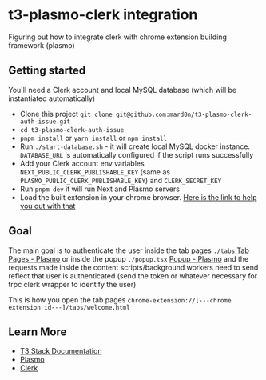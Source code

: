 # t3-plasmo-clerk integration

Figuring out how to integrate clerk with chrome extension building framework (plasmo)

## Getting started

You'll need a Clerk account and local MySQL database (which will be instantiated automatically)

- Clone this project `git clone git@github.com:mard0n/t3-plasmo-clerk-auth-issue.git`
- `cd t3-plasmo-clerk-auth-issue`
- `pnpm install` or `yarn install` or `npm install`
- Run `./start-database.sh` - it will create local MySQL docker instance. `DATABASE_URL` is automatically configured if the script runs successfully
- Add your Clerk account env variables `NEXT_PUBLIC_CLERK_PUBLISHABLE_KEY` (same as `PLASMO_PUBLIC_CLERK_PUBLISHABLE_KEY`) and `CLERK_SECRET_KEY`
- Run `pnpm dev` it will run Next and Plasmo servers
- Load the built extension in your chrome browser. [Here is the link to help you out with that](https://developer.chrome.com/docs/extensions/get-started/tutorial/hello-world#load-unpacked)

## Goal

The main goal is to authenticate the user inside the tab pages `./tabs` [Tab Pages - Plasmo](https://docs.plasmo.com/framework/tab-pages) or inside the popup `./popup.tsx` [Popup - Plasmo](https://docs.plasmo.com/framework/ext-pages#adding-a-popup-page) and the requests made inside the content scripts/background workers need to send reflect that user is authenticated (send the token or whatever necessary for trpc clerk wrapper to identify the user)

This is how you open the tab pages `chrome-extension://[---chrome extension id---]/tabs/welcome.html`

## Learn More

- [T3 Stack Documentation](https://create.t3.gg/)
- [Plasmo](https://docs.plasmo.com/)
- [Clerk](https://clerk.com/docs)
